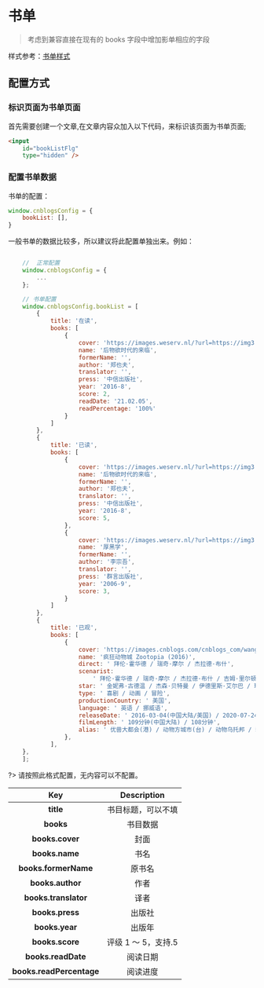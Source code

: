 # 书单

> 考虑到兼容直接在现有的 books 字段中增加影单相应的字段

样式参考：[书单样式](https://oyo.cool/archives/3/)

## 配置方式

### 标识页面为书单页面

首先需要创建一个文章,在文章内容众加入以下代码，来标识该页面为书单页面;

```html
<input
    id="bookListFlg"
    type="hidden" />
```

### 配置书单数据

书单的配置：

```javascript
window.cnblogsConfig = {
    bookList: [],
}
```

一般书单的数据比较多，所以建议将此配置单独出来。例如：

```javascript

    //  正常配置
    window.cnblogsConfig = {
        ...
    };

    // 书单配置
    window.cnblogsConfig.bookList = [
        {
            title: '在读',
            books: [
                {
                    cover: 'https://images.weserv.nl/?url=https://img3.doubanio.com/view/subject/l/public/s29934992.jpg',
                    name: '后物欲时代的来临',
                    formerName: '',
                    author: '郑也夫',
                    translator: '',
                    press: '中信出版社',
                    year: '2016-8',
                    score: 2,
                    readDate: '21.02.05',
                    readPercentage: '100%'
                }
            ]
        },
        {
            title: '已读',
            books: [
                {
                    cover: 'https://images.weserv.nl/?url=https://img3.doubanio.com/view/subject/l/public/s29934992.jpg',
                    name: '后物欲时代的来临',
                    formerName: '',
                    author: '郑也夫',
                    translator: '',
                    press: '中信出版社',
                    year: '2016-8',
                    score: 5,
                },
                {
                    cover: 'https://images.weserv.nl/?url=https://img3.doubanio.com/view/subject/l/public/s2180473.jpg',
                    name: '厚黑学',
                    formerName: '',
                    author: '李宗吾',
                    translator: '',
                    press: '群言出版社',
                    year: '2006-9',
                    score: 3,
                }
            ]
        },
        {
            title: '已观',
            books: [
                {
                    cover: 'https://images.cnblogs.com/cnblogs_com/wangyang0210/2205307/o_230318061444_p2614500649.webp',
                    name: '疯狂动物城 Zootopia (2016)',
                    direct: ' 拜伦·霍华德 / 瑞奇·摩尔 / 杰拉德·布什',
                    scenarist:
                        ' 拜伦·霍华德 / 瑞奇·摩尔 / 杰拉德·布什 / 吉姆·里尔顿 / 乔西·特立尼达 / 菲尔·约翰斯顿 / 珍妮弗·李',
                    star: ' 金妮弗·古德温 / 杰森·贝特曼 / 伊德里斯·艾尔巴 / 珍妮·斯蕾特 / 内特·托伦斯 / 邦尼·亨特 / 唐·雷克 / 汤米·钟 / J·K·西蒙斯 / 奥克塔维亚·斯宾瑟 / 艾伦·图代克 / 夏奇拉 / 雷蒙德·S·佩尔西 / 德拉·萨巴 / 莫里斯·拉马奇 / 菲尔·约翰斯顿 / 约翰·迪·马吉欧 / 凯蒂·洛斯 / 吉塔·雷迪 / 杰西·科尔蒂 / 汤米·利斯特 / 乔希·达拉斯 / 瑞奇·摩尔 / 凯斯·索西 / 彼得·曼斯布里奇 / 拜伦·霍华德 / 杰拉德·布什 / 马克·史密斯 / 乔西·特立尼达 / 约翰·拉维尔 / 克里斯汀·贝尔 / 吉尔·科德斯 / 梅利莎·古德温',
                    type: ' 喜剧 / 动画 / 冒险',
                    productionCountry: ' 美国',
                    language: ' 英语 / 挪威语',
                    releaseDate: ' 2016-03-04(中国大陆/美国) / 2020-07-24(中国大陆重映)',
                    filmLength: ' 109分钟(中国大陆) / 108分钟',
                    alias: ' 优兽大都会(港) / 动物方城市(台) / 动物乌托邦 / 动物大都会 / Zootropolis',
                },
            ],
    },
    ];
```

?> 请按照此格式配置，无内容可以不配置。

|         **Key**          |   **Description**   |
| :----------------------: | :-----------------: |
|        **title**         | 书目标题，可以不填  |
|        **books**         |      书目数据       |
|     **books.cover**      |        封面         |
|      **books.name**      |        书名         |
|   **books.formerName**   |       原书名        |
|     **books.author**     |        作者         |
|   **books.translator**   |        译者         |
|     **books.press**      |       出版社        |
|      **books.year**      |       出版年        |
|     **books.score**      | 评级 1 ～ 5，支持.5 |
|    **books.readDate**    |      阅读日期       |
| **books.readPercentage** |      阅读进度       |
